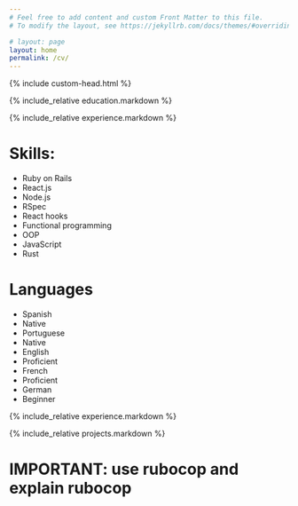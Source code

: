 ```yaml
---
# Feel free to add content and custom Front Matter to this file.
# To modify the layout, see https://jekyllrb.com/docs/themes/#overriding-theme-defaults

# layout: page
layout: home
permalink: /cv/
---
```


{% include custom-head.html %}

<!--

# Summary
Self-taught and versatile software developer, specialized
in Ruby on Rails and passionate about testing with RSpec.
Strong JavaScript and Node.js skills.
Experienced in TDD, integrating external APIs, optimizing
applications and agile methodologies.
-->

{% include_relative education.markdown %}

{% include_relative experience.markdown %}

# Skills:
- Ruby on Rails
- React.js
- Node.js
- RSpec
- React hooks
- Functional programming
- OOP
- JavaScript
- Rust

# Languages

- Spanish
- Native
- Portuguese
- Native
- English
- Proficient
- French
- Proficient
- German
- Beginner

{% include_relative experience.markdown %}

{% include_relative projects.markdown %}

# IMPORTANT: use rubocop and explain rubocop

